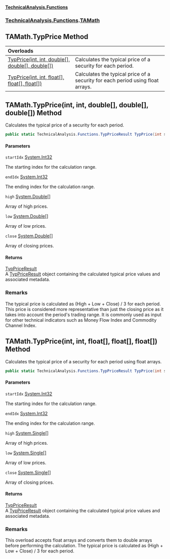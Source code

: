 #### [TechnicalAnalysis\.Functions](Atypical.TechnicalAnalysis.Functions.md 'Atypical\.TechnicalAnalysis\.Functions')
### [TechnicalAnalysis\.Functions](Atypical.TechnicalAnalysis.Functions.md#TechnicalAnalysis.Functions 'TechnicalAnalysis\.Functions').[TAMath](TAMath.md 'TechnicalAnalysis\.Functions\.TAMath')

## TAMath\.TypPrice Method

| Overloads | |
| :--- | :--- |
| [TypPrice\(int, int, double\[\], double\[\], double\[\]\)](TAMath.TypPrice.md#TechnicalAnalysis.Functions.TAMath.TypPrice(int,int,double[],double[],double[]) 'TechnicalAnalysis\.Functions\.TAMath\.TypPrice\(int, int, double\[\], double\[\], double\[\]\)') | Calculates the typical price of a security for each period\. |
| [TypPrice\(int, int, float\[\], float\[\], float\[\]\)](TAMath.TypPrice.md#TechnicalAnalysis.Functions.TAMath.TypPrice(int,int,float[],float[],float[]) 'TechnicalAnalysis\.Functions\.TAMath\.TypPrice\(int, int, float\[\], float\[\], float\[\]\)') | Calculates the typical price of a security for each period using float arrays\. |

<a name='TechnicalAnalysis.Functions.TAMath.TypPrice(int,int,double[],double[],double[])'></a>

## TAMath\.TypPrice\(int, int, double\[\], double\[\], double\[\]\) Method

Calculates the typical price of a security for each period\.

```csharp
public static TechnicalAnalysis.Functions.TypPriceResult TypPrice(int startIdx, int endIdx, double[] high, double[] low, double[] close);
```
#### Parameters

<a name='TechnicalAnalysis.Functions.TAMath.TypPrice(int,int,double[],double[],double[]).startIdx'></a>

`startIdx` [System\.Int32](https://docs.microsoft.com/en-us/dotnet/api/System.Int32 'System\.Int32')

The starting index for the calculation range\.

<a name='TechnicalAnalysis.Functions.TAMath.TypPrice(int,int,double[],double[],double[]).endIdx'></a>

`endIdx` [System\.Int32](https://docs.microsoft.com/en-us/dotnet/api/System.Int32 'System\.Int32')

The ending index for the calculation range\.

<a name='TechnicalAnalysis.Functions.TAMath.TypPrice(int,int,double[],double[],double[]).high'></a>

`high` [System\.Double](https://docs.microsoft.com/en-us/dotnet/api/System.Double 'System\.Double')[\[\]](https://docs.microsoft.com/en-us/dotnet/api/System.Array 'System\.Array')

Array of high prices\.

<a name='TechnicalAnalysis.Functions.TAMath.TypPrice(int,int,double[],double[],double[]).low'></a>

`low` [System\.Double](https://docs.microsoft.com/en-us/dotnet/api/System.Double 'System\.Double')[\[\]](https://docs.microsoft.com/en-us/dotnet/api/System.Array 'System\.Array')

Array of low prices\.

<a name='TechnicalAnalysis.Functions.TAMath.TypPrice(int,int,double[],double[],double[]).close'></a>

`close` [System\.Double](https://docs.microsoft.com/en-us/dotnet/api/System.Double 'System\.Double')[\[\]](https://docs.microsoft.com/en-us/dotnet/api/System.Array 'System\.Array')

Array of closing prices\.

#### Returns
[TypPriceResult](TypPriceResult.md 'TechnicalAnalysis\.Functions\.TypPriceResult')  
A [TypPriceResult](TypPriceResult.md 'TechnicalAnalysis\.Functions\.TypPriceResult') object containing the calculated typical price values
and associated metadata\.

### Remarks
The typical price is calculated as \(High \+ Low \+ Close\) / 3 for each period\. This price
is considered more representative than just the closing price as it takes into account
the period's trading range\. It is commonly used as input for other technical indicators
such as Money Flow Index and Commodity Channel Index\.

<a name='TechnicalAnalysis.Functions.TAMath.TypPrice(int,int,float[],float[],float[])'></a>

## TAMath\.TypPrice\(int, int, float\[\], float\[\], float\[\]\) Method

Calculates the typical price of a security for each period using float arrays\.

```csharp
public static TechnicalAnalysis.Functions.TypPriceResult TypPrice(int startIdx, int endIdx, float[] high, float[] low, float[] close);
```
#### Parameters

<a name='TechnicalAnalysis.Functions.TAMath.TypPrice(int,int,float[],float[],float[]).startIdx'></a>

`startIdx` [System\.Int32](https://docs.microsoft.com/en-us/dotnet/api/System.Int32 'System\.Int32')

The starting index for the calculation range\.

<a name='TechnicalAnalysis.Functions.TAMath.TypPrice(int,int,float[],float[],float[]).endIdx'></a>

`endIdx` [System\.Int32](https://docs.microsoft.com/en-us/dotnet/api/System.Int32 'System\.Int32')

The ending index for the calculation range\.

<a name='TechnicalAnalysis.Functions.TAMath.TypPrice(int,int,float[],float[],float[]).high'></a>

`high` [System\.Single](https://docs.microsoft.com/en-us/dotnet/api/System.Single 'System\.Single')[\[\]](https://docs.microsoft.com/en-us/dotnet/api/System.Array 'System\.Array')

Array of high prices\.

<a name='TechnicalAnalysis.Functions.TAMath.TypPrice(int,int,float[],float[],float[]).low'></a>

`low` [System\.Single](https://docs.microsoft.com/en-us/dotnet/api/System.Single 'System\.Single')[\[\]](https://docs.microsoft.com/en-us/dotnet/api/System.Array 'System\.Array')

Array of low prices\.

<a name='TechnicalAnalysis.Functions.TAMath.TypPrice(int,int,float[],float[],float[]).close'></a>

`close` [System\.Single](https://docs.microsoft.com/en-us/dotnet/api/System.Single 'System\.Single')[\[\]](https://docs.microsoft.com/en-us/dotnet/api/System.Array 'System\.Array')

Array of closing prices\.

#### Returns
[TypPriceResult](TypPriceResult.md 'TechnicalAnalysis\.Functions\.TypPriceResult')  
A [TypPriceResult](TypPriceResult.md 'TechnicalAnalysis\.Functions\.TypPriceResult') object containing the calculated typical price values
and associated metadata\.

### Remarks
This overload accepts float arrays and converts them to double arrays before performing the calculation\.
The typical price is calculated as \(High \+ Low \+ Close\) / 3 for each period\.
